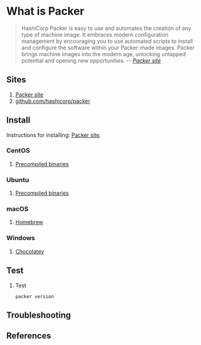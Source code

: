 # What is Packer

> HashiCorp Packer is easy to use and automates the creation of any type of machine image.
> It embraces modern configuration management by encouraging you to use automated scripts
> to install and configure the software within your Packer-made images.
> Packer brings machine images into the modern age, unlocking untapped potential and opening new opportunities.
> -- *[Packer site]*

## Sites

1. [Packer site]
1. [github.com/hashicorp/packer]

## Install

Instructions for installing: [Packer site].

### CentOS

1. [Precompiled binaries]

### Ubuntu

1. [Precompiled binaries]

### macOS

1. [Homebrew]

### Windows

1. [Chocolatey]

## Test

1. Test

    ```console
    packer version
    ```

## Troubleshooting

## References

[Chocolatey]: https://www.packer.io/intro/getting-started/install.html#chocolatey
[github.com/hashicorp/packer]: https://github.com/hashicorp/packer
[Homebrew]: https://www.packer.io/intro/getting-started/install.html#homebrew
[Packer site]: https://www.packer.io/
[Precompiled binaries]: https://www.packer.io/intro/getting-started/install.html#precompiled-binaries
